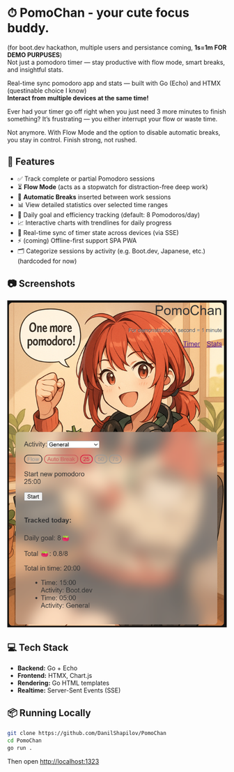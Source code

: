 # ⏱ PomoChan - your cute focus buddy.
(for boot.dev hackathon, multiple users and persistance coming, **1s=1m FOR DEMO PURPUSES**)  
Not just a pomodoro timer — stay productive with flow mode, smart breaks, and insightful stats.

Real-time sync pomodoro app and stats — built with Go (Echo) and HTMX (questinable choice I know)  
**Interact from multiple devices at the same time!** 

Ever had your timer go off right when you just need 3 more minutes to finish something?
It’s frustrating — you either interrupt your flow or waste time.

Not anymore. With Flow Mode and the option to disable automatic breaks, you stay in control. Finish strong, not rushed.


## 🚀 Features

- ✅ Track complete or partial Pomodoro sessions
- ⏳ **Flow Mode** (acts as a stopwatch for distraction-free deep work)
- 🔁 **Automatic Breaks** inserted between work sessions
- 📊 View detailed statistics over selected time ranges
- 🎯 Daily goal and efficiency tracking (default: 8 Pomodoros/day)
- 📈 Interactive charts with trendlines for daily progress
- 🔄 Real-time sync of timer state across devices (via SSE)
- ⚡ (coming) Offline-first support SPA PWA
- 🗂 Categorize sessions by activity (e.g. Boot.dev, Japanese, etc.) (hardcoded for now)

## 📷 Screenshots

![Screenshot](images/screenshot.png)

## 💻 Tech Stack

- **Backend:** Go + Echo
- **Frontend:** HTMX, Chart.js
- **Rendering:** Go HTML templates
- **Realtime:** Server-Sent Events (SSE)


## 📦 Running Locally

```bash
git clone https://github.com/DanilShapilov/PomoChan
cd PomoChan
go run .
```

Then open [http://localhost:1323](http://localhost:1323)
